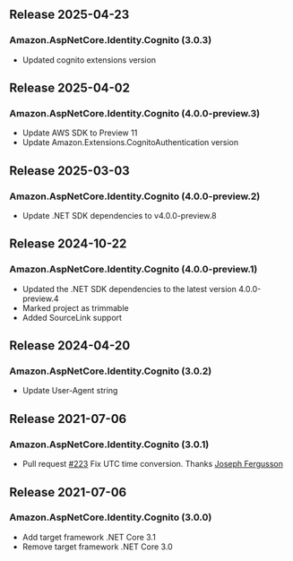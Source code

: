 ## Release 2025-04-23

### Amazon.AspNetCore.Identity.Cognito (3.0.3)
* Updated cognito extensions version

## Release 2025-04-02

### Amazon.AspNetCore.Identity.Cognito (4.0.0-preview.3)
* Update AWS SDK to Preview 11
* Update Amazon.Extensions.CognitoAuthentication version

## Release 2025-03-03

### Amazon.AspNetCore.Identity.Cognito (4.0.0-preview.2)
* Update .NET SDK dependencies to v4.0.0-preview.8

## Release 2024-10-22

### Amazon.AspNetCore.Identity.Cognito (4.0.0-preview.1)
* Updated the .NET SDK dependencies to the latest version 4.0.0-preview.4
* Marked project as trimmable
* Added SourceLink support

## Release 2024-04-20

### Amazon.AspNetCore.Identity.Cognito (3.0.2)
* Update User-Agent string

## Release 2021-07-06

### Amazon.AspNetCore.Identity.Cognito (3.0.1)
* Pull request [#223](https://github.com/aws/aws-aspnet-cognito-identity-provider/pull/223) Fix UTC time conversion. Thanks [Joseph Fergusson](https://github.com/PhonicCanine)

## Release 2021-07-06

### Amazon.AspNetCore.Identity.Cognito (3.0.0)
* Add target framework .NET Core 3.1
* Remove target framework .NET Core 3.0